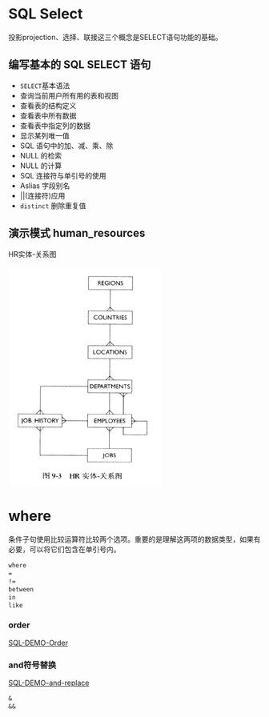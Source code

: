 # SQL Select

投影projection、选择、联接这三个概念是SELECT语句功能的基础。

## 编写基本的 SQL SELECT 语句

- `SELECT`基本语法
- 查询当前用户所有用的表和视图
- 查看表的结构定义
- 查看表中所有数据
- 查看表中指定列的数据
- 显示某列唯一值
- SQL 语句中的加、减、乘、除
- NULL 的检索
- NULL 的计算
- SQL 连接符与单引号的使用
- Aslias 字段别名
- ||(连接符)应用
- `distinct` 删除重复值

## 演示模式 human_resources

HR实体-关系图

![HR_E-R](../img/HR_E-R.png)

# where

条件子句使用比较运算符比较两个选项。重要的是理解这两项的数据类型，如果有必要，可以将它们包含在单引号内。

```oracle
where
=
!=
between
in
like
```

### order

[SQL-DEMO-Order](../scripts/dev/sql_select/order.sql)


### and符号替换

[SQL-DEMO-and-replace](../scripts/dev/sql_select/and-replace.sql)

```oracle
&
&&
```